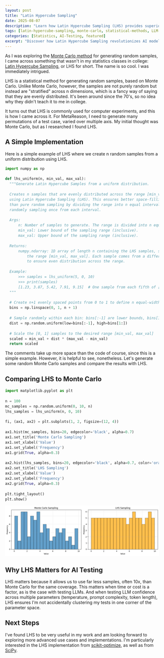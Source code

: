 ```yaml
---
layout: post
title: "Latin Hypercube Sampling"
date: 2025-08-07
description: "Learn how Latin Hypercube Sampling (LHS) provides superior space-filling properties for AI model testing, using 10x fewer samples than Monte Carlo methods while ensuring better parameter coverage."
tags: [latin-hypercube-sampling, monte-carlo, statistical-methods, LLM-testing, sampling-algorithms, MetaReason, python]
categories: [Statistics, AI-Testing, featured]
excerpt: "Discover how Latin Hypercube Sampling revolutionizes AI model testing with efficient stratified sampling that outperforms traditional Monte Carlo methods."
---
```


As I was exploring the [Monte Carlo method](https://en.wikipedia.org/wiki/Monte_Carlo_method) for generating random samples, I came across something that wasn't in my statistics classes in college: [Latin Hypercube Sampling](https://en.wikipedia.org/wiki/Latin_hypercube_sampling), or LHS for short. The name is so cool. I was immediately intrigued.

LHS is a statistical method for generating random samples, based on Monte Carlo. Unlike Monte Carlo, however, the samples are not purely random but instead are "stratified" across n dimensions, which is a fancy way of saying that they are evenly distributed. It's been around since the 70's, so no idea why they didn't teach it to me in college. 

It turns out that LHS is commonly used for computer experiments, and this is how I came across it. For MetaReason, I need to generate many permutations of a test case, varied over multiple axis. My initial thought was Monte Carlo, but as I researched I found LHS.

## A Simple Implementation 

Here is a simple example of LHS where we create n random samples from a uniform distribution using LHS.

```python
import numpy as np

def lhs_uniform(n, min_val, max_val):
  """Generate Latin Hypercube Samples from a uniform distribution.
    
  Creates n samples that are evenly distributed across the range [min_val, max_val]
  using Latin Hypercube Sampling (LHS). This ensures better space-filling properties
  than pure random sampling by dividing the range into n equal intervals and 
  randomly sampling once from each interval.
  
  Args:
      n: Number of samples to generate. The range is divided into n equal intervals.
      min_val: Lower bound of the sampling range (inclusive).
      max_val: Upper bound of the sampling range (inclusive).
  
  Returns:
      numpy.ndarray: 1D array of length n containing the LHS samples, scaled to
          the range [min_val, max_val]. Each sample comes from a different interval
          to ensure even distribution across the range.
  
  Example:
      >>> samples = lhs_uniform(5, 0, 10)
      >>> print(samples)
      [1.23, 3.87, 5.42, 7.91, 9.15]  # One sample from each fifth of [0, 10]
  """

  # Create n+1 evenly spaced points from 0 to 1 to define n equal-width bins
  bins = np.linspace(0, 1, n + 1)
  
  # Sample randomly within each bin: bins[:-1] are lower bounds, bins[1:] are upper bounds
  dist = np.random.uniform(low=bins[:-1], high=bins[1:])
  
  # Scale the [0, 1] samples to the desired range [min_val, max_val]
  scaled = min_val + dist * (max_val - min_val)
  return scaled
```

The comments take up more space than the code of course, since this is a simple example. However, it is helpful to see, nonetheless. Let's generate some random Monte Carlo samples and compare the results with LHS.

## Comparing LHS to Monte Carlo

```python
import matplotlib.pyplot as plt

n = 100
mc_samples = np.random.uniform(0, 10, n)
lhs_samples = lhs_uniform(n, 0, 10)

fi, (ax1, ax2) = plt.subplots(1, 2, figsize=(12, 4))

ax1.hist(mc_samples, bins=20, edgecolor='black', alpha=0.7)
ax1.set_title('Monte Carlo Sampling')
ax1.set_xlabel('Value')
ax1.set_ylabel('Frequency')
ax1.grid(True, alpha=0.3)

ax2.hist(lhs_samples, bins=20, edgecolor='black', alpha=0.7, color='orange')
ax2.set_title('LHS Sampling')
ax2.set_xlabel('Value')
ax2.set_ylabel('Frequency')
ax2.grid(True, alpha=0.3)

plt.tight_layout()
plt.show()

```

![Monte Carlo vs LHS Sampling](/assets/images/2025-08-07-lhs-sampling.png)

## Why LHS Matters for AI Testing

LHS matters because it allows us to use far less samples, often 10x, than Monte Carlo for the same coverage. This matters when time or cost is a factor, as is the case with testing LLMs. And when testing LLM confidence across multiple parameters (temperature, prompt complexity, token length), LHS ensures I'm not accidentally clustering my tests in one corner of the parameter space.

## Next Steps

I've found LHS to be very useful in my work and am looking forward to exploring more advanced use cases and implementations. I'm particularly interested in the LHS implementation from [scikit-optimize](https://scikit-optimize.github.io/stable/modules/generated/skopt.sampler.Lhs.html?highlight=lhs#skopt.sampler.Lhs), as well as from [SciPy](https://docs.scipy.org/doc/scipy/reference/generated/scipy.stats.qmc.LatinHypercube.html). 